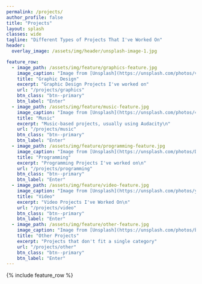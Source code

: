 ```yaml
---
permalink: /projects/
author_profile: false
title: "Projects"
layout: splash
classes: wide
tagline: "Different Types of Projects That I've Worked On"
header:
  overlay_image: /assets/img/header/unsplash-image-1.jpg

feature_row:
  - image_path: /assets/img/feature/graphics-feature.jpg
    image_caption: "Image from [Unsplash](https://unsplash.com/photos/v9vII5gV8Lw)"
    title: "Graphic Design"
    excerpt: "Graphic Design Projects I've worked on"
    url: "/projects/graphics"
    btn_class: "btn--primary"
    btn_label: "Enter"
  - image_path: /assets/img/feature/music-feature.jpg
    image_caption: "Image from [Unsplash](https://unsplash.com/photos/4Ixm9K6TbYg)"
    title: "Music"
    excerpt: "Music-based projects, usually using Audacity\n"
    url: "/projects/music"
    btn_class: "btn--primary"
    btn_label: "Enter"
  - image_path: /assets/img/feature/programming-feature.jpg
    image_caption: "Image from [Unsplash](https://unsplash.com/photos/DuHKoV44prg)"
    title: "Programming"
    excerpt: "Programming Projects I've worked on\n"
    url: "/projects/programming"
    btn_class: "btn--primary"
    btn_label: "Enter"
  - image_path: /assets/img/feature/video-feature.jpg
    image_caption: "Image from [Unsplash](https://unsplash.com/photos/yk9VXp4W5-Q)"
    title: "Video"
    excerpt: "Video Projects I've Worked On\n"
    url: "/projects/video"
    btn_class: "btn--primary"
    btn_label: "Enter"
  - image_path: /assets/img/feature/other-feature.jpg
    image_caption: "Image from [Unsplash](https://unsplash.com/photos/b21Ty33CqVs)"
    title: "Other Projects"
    excerpt: "Projects that don't fit a single category"
    url: "/projects/other"
    btn_class: "btn--primary"
    btn_label: "Enter"
---
```


{% include feature_row %}
